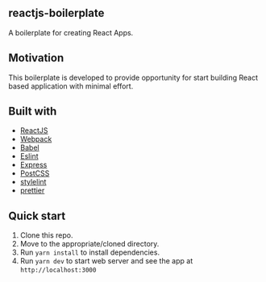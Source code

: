 ## reactjs-boilerplate

A boilerplate for creating React Apps.

## Motivation

This boilerplate is developed to provide opportunity for start building React
based application with minimal effort.

## Built with

* [ReactJS](https://reactjs.org/)
* [Webpack](https://webpack.js.org/)
* [Babel](https://babeljs.io/)
* [Eslint](https://eslint.org/)
* [Express](https://expressjs.com/)
* [PostCSS](https://postcss.org/)
* [stylelint](https://stylelint.io/)
* [prettier](https://prettier.io/)

## Quick start

1. Clone this repo.
2. Move to the appropriate/cloned directory.
3. Run `yarn install` to install dependencies.
4. Run `yarn dev` to start web server and see the app at `http://localhost:3000`
